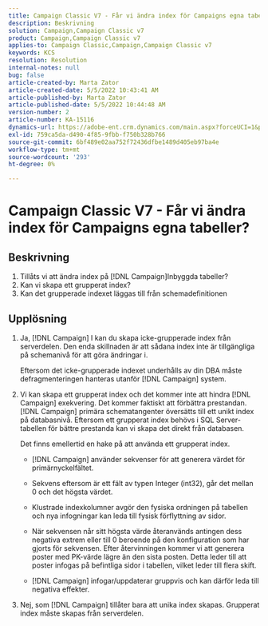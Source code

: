 ```yaml
---
title: Campaign Classic V7 - Får vi ändra index för Campaigns egna tabeller?
description: Beskrivning
solution: Campaign,Campaign Classic v7
product: Campaign,Campaign Classic v7
applies-to: Campaign Classic,Campaign,Campaign Classic v7
keywords: KCS
resolution: Resolution
internal-notes: null
bug: false
article-created-by: Marta Zator
article-created-date: 5/5/2022 10:43:41 AM
article-published-by: Marta Zator
article-published-date: 5/5/2022 10:44:48 AM
version-number: 2
article-number: KA-15116
dynamics-url: https://adobe-ent.crm.dynamics.com/main.aspx?forceUCI=1&pagetype=entityrecord&etn=knowledgearticle&id=126c1838-60cc-ec11-a7b5-6045bd00dbbc
exl-id: 759ca5da-d490-4f85-9fbb-f750b328b766
source-git-commit: 6bf489e02aa752f72436dfbe1489d405eb97ba4e
workflow-type: tm+mt
source-wordcount: '293'
ht-degree: 0%

---
```


# Campaign Classic V7 - Får vi ändra index för Campaigns egna tabeller?

## Beskrivning

1. Tillåts vi att ändra index på [!DNL Campaign]Inbyggda tabeller?
1. Kan vi skapa ett grupperat index?
1. Kan det grupperade indexet läggas till från schemadefinitionen

## Upplösning

1. Ja, [!DNL Campaign] I kan du skapa icke-grupperade index från serverdelen. Den enda skillnaden är att sådana index inte är tillgängliga på schemanivå för att göra ändringar i. 

   Eftersom det icke-grupperade indexet underhålls av din DBA måste defragmenteringen hanteras utanför [!DNL Campaign] system.

1. Vi kan skapa ett grupperat index och det kommer inte att hindra [!DNL Campaign] exekvering. Det kommer faktiskt att förbättra prestandan. [!DNL Campaign] primära schematangenter översätts till ett unikt index på databasnivå. Eftersom ett grupperat index behövs i SQL Server-tabellen för bättre prestanda kan vi skapa det direkt från databasen.

   Det finns emellertid en hake på att använda ett grupperat index. 

   - [!DNL Campaign] använder sekvenser för att generera värdet för primärnyckelfältet.

   - Sekvens eftersom är ett fält av typen Integer (int32), går det mellan 0 och det högsta värdet.

   - Klustrade indexkolumner avgör den fysiska ordningen på tabellen och nya infogningar kan leda till fysisk förflyttning av sidor.

   - När sekvensen når sitt högsta värde återanvänds antingen dess negativa extrem eller till 0 beroende på den konfiguration som har gjorts för sekvensen. Efter återvinningen kommer vi att generera poster med PK-värde lägre än den sista posten. Detta leder till att poster infogas på befintliga sidor i tabellen, vilket leder till flera skift. 

   - [!DNL Campaign] infogar/uppdaterar gruppvis och kan därför leda till negativa effekter.

1. Nej, som [!DNL Campaign] tillåter bara att unika index skapas. Grupperat index måste skapas från serverdelen.
